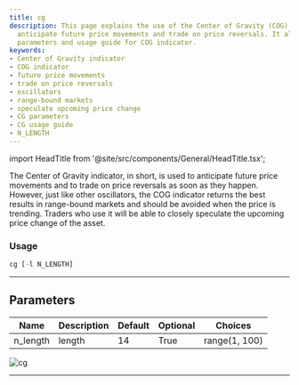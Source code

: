 ```yaml
---
title: cg
description: This page explains the use of the Center of Gravity (COG) indicator to
  anticipate future price movements and trade on price reversals. It also includes
  parameters and usage guide for COG indicator.
keywords:
- Center of Gravity indicator
- COG indicator
- future price movements
- trade on price reversals
- oscillators
- range-bound markets
- speculate upcoming price change
- CG parameters
- CG usage guide
- N_LENGTH
---
```


import HeadTitle from '@site/src/components/General/HeadTitle.tsx';

<HeadTitle title="cg - Ta - Crypto - Reference | OpenBB Terminal Docs" />

The Center of Gravity indicator, in short, is used to anticipate future price movements and to trade on price reversals as soon as they happen. However, just like other oscillators, the COG indicator returns the best results in range-bound markets and should be avoided when the price is trending. Traders who use it will be able to closely speculate the upcoming price change of the asset.

### Usage

```python
cg [-l N_LENGTH]
```

---

## Parameters

| Name | Description | Default | Optional | Choices |
| ---- | ----------- | ------- | -------- | ------- |
| n_length | length | 14 | True | range(1, 100) |

![cg](https://user-images.githubusercontent.com/46355364/154310202-cd0d703e-21ba-41a2-b58a-5b8547efa887.png)

---
